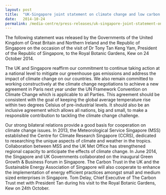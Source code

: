 ```yaml
---
layout: post
title:  "UK-Singapore joint statement on climate change and low carbon business cooperation"
date:   2014-10-24
permalink: /media-centre/press-releases/uk-singapore-joint-statement-on-climate-change-and-low-carbon-business-cooperation/
---
```



The following statement was released by the Governments of the United Kingdom of Great Britain and Northern Ireland and the Republic of Singapore on the occasion of the visit of Dr Tony Tan Keng Yam, President of the Republic of Singapore, to the Royal Botanic Gardens, Kew on 24 October 2014.

The UK and Singapore reaffirm our commitment to continue taking action at a national level to mitigate our greenhouse gas emissions and address the impact of climate change on our countries. We also remain committed to working constructively at the climate change negotiations to achieve a new agreement in Paris next year under the UN Framework Convention on Climate Change which is applicable to all Parties. This agreement should be consistent with the goal of keeping the global average temperature rise within two degrees Celsius of pre-industrial levels. It should also be an inclusive agreement which allows all nations, big and small, to make a responsible contribution to tackling the climate change challenge.

Our strong bilateral relations provide a good basis for cooperation on climate change issues. In 2013, the Meteorological Service Singapore (MSS) established the Centre for Climate Research Singapore (CCRS), dedicated to researching the unique aspects of climate and weather in the tropics. Collaboration between MSS and the UK Met Office has strengthened regional capacity to anticipate the effects of climate change. In June 2014, the Singapore and UK Governments collaborated on the inaugural Green Growth & Business Forum in Singapore. The Carbon Trust in the UK and the Sustainable Energy Association of Singapore will also cooperate to enhance the implementation of energy efficient practices amongst small and medium sized enterprises in Singapore. Tom Delay, Chief Executive of The Carbon Trust met with President Tan during his visit to the Royal Botanic Gardens, Kew on 24th October.

